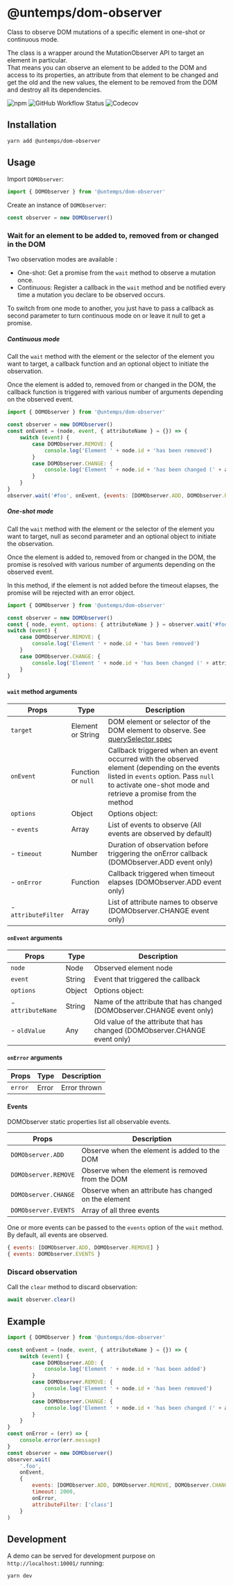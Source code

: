 # @untemps/dom-observer

Class to observe DOM mutations of a specific element in one-shot or continuous mode.

The class is a wrapper around the MutationObserver API to target an element in particular.  
That means you can observe an element to be added to the DOM and access to its properties, an attribute from that element to be changed and get the old and the new values, the element to be removed from the DOM and destroy all its dependencies.

![npm](https://img.shields.io/npm/v/@untemps/dom-observer?style=for-the-badge)
![GitHub Workflow Status](https://img.shields.io/github/workflow/status/untemps/dom-observer/deploy?style=for-the-badge)
![Codecov](https://img.shields.io/codecov/c/github/untemps/dom-observer?style=for-the-badge)

## Installation

```bash
yarn add @untemps/dom-observer
```

## Usage

Import `DOMObserver`:

```javascript
import { DOMObserver } from '@untemps/dom-observer'
```

Create an instance of `DOMObserver`:

```javascript
const observer = new DOMObserver()
```

### Wait for an element to be added to, removed from or changed in the DOM

Two observation modes are available :

- One-shot: Get a promise from the `wait` method to observe a mutation once.
- Continuous: Register a callback in the `wait` method and be notified every time a mutation you declare to be observed occurs.

To switch from one mode to another, you just have to pass a callback as second parameter to turn continuous mode on or leave it null to get a promise.

##### Continuous mode
Call the `wait` method with the element or the selector of the element you want to target, a callback function and an optional object to initiate the observation.

Once the element is added to, removed from or changed in the DOM, the callback function is triggered with various number of arguments depending on the observed event.

```javascript
import { DOMObserver } from '@untemps/dom-observer'

const observer = new DOMObserver()
const onEvent = (node, event, { attributeName } = {}) => {
	switch (event) {
		case DOMObserver.REMOVE: {
			console.log('Element ' + node.id + 'has been removed')
		}
		case DOMObserver.CHANGE: {
			console.log('Element ' + node.id + 'has been changed (' + attributeName + ')')
		}
	}
}
observer.wait('#foo', onEvent, {events: [DOMObserver.ADD, DOMObserver.REMOVE]})
```

##### One-shot mode

Call the `wait` method with the element or the selector of the element you want to target, null as second parameter and an optional object to initiate the observation.

Once the element is added to, removed from or changed in the DOM, the promise is resolved with various number of arguments depending on the observed event.

In this method, if the element is not added before the timeout elapses, the promise will be rejected with an error object.

```javascript
import { DOMObserver } from '@untemps/dom-observer'

const observer = new DOMObserver()
const { node, event, options: { attributeName } } = observer.wait('#foo', null, {events: [DOMObserver.REMOVE, DOMObserver.CHANGE]})
switch (event) {
	case DOMObserver.REMOVE: {
		console.log('Element ' + node.id + 'has been removed')
	}
	case DOMObserver.CHANGE: {
		console.log('Element ' + node.id + 'has been changed (' + attributeName + ')')
	}
}
```

#### `wait` method arguments

| Props                | Type                 | Description                                                                                                                                                                                                  |
| -------------------- | -------------------- | ------------------------------------------------------------------------------------------------------------------------------------------------------------------------------------------------------------ |
| `target`             | Element or String    | DOM element or selector of the DOM element to observe. See [querySelector spec](https://developer.mozilla.org/en-US/docs/Web/API/Document/querySelector)                                                     |
| `onEvent`            | Function or `null`   | Callback triggered when an event occurred with the observed element (depending on the events listed in `events` option. Pass `null` to activate one-shot mode and retrieve a promise from the method         |
| `options        `    | Object               | Options object:                                                                                                                                                                                              |
| - `events`           | Array                | List of events to observe (All events are observed by default)                                                                                                                                               |
| - `timeout`          | Number               | Duration of observation before triggering the onError callback  (DOMObserver.ADD event only)                                                                                                                 |
| - `onError`          | Function             | Callback triggered when timeout elapses (DOMObserver.ADD event only)                                                                                                                                         |
| - `attributeFilter`  | Array                | List of attribute names to observe (DOMObserver.CHANGE event only)                                                                                                                                           |

#### `onEvent` arguments

| Props              | Type     | Description                                                                                                                                  |
| ------------------ | -------- | -------------------------------------------------------------------------------------------------------------------------------------------- |
| `node`             | Node     | Observed element node                                                                                                                        |
| `event`            | String   | Event that triggered the callback                                                                                                            |
| `options        `  | Object   | Options object:                                                                                                                              |
| - `attributeName`  | String   | Name of the attribute that has changed (DOMObserver.CHANGE event only)                                                                       |
| - `oldValue`       | Any      | Old value of the attribute that has changed (DOMObserver.CHANGE event only)                                                                  |

#### `onError` arguments

| Props              | Type     | Description                                                                                                                                  |
| ------------------ | -------- | -------------------------------------------------------------------------------------------------------------------------------------------- |
| `error`            | Error    | Error thrown                                                                                                                                 |

#### Events

DOMObserver static properties list all observable events.

| Props                 | Description                                                                                                                                          |
| --------------------- | ---------------------------------------------------------------------------------------------------------------------------------------------------- |
| `DOMObserver.ADD`     | Observe when the element is added to the DOM                                                                                                         |
| `DOMObserver.REMOVE`  | Observe when the element is removed from the DOM                                                                                                     |
| `DOMObserver.CHANGE`  | Observe when an attribute has changed on the element                                                                                                 |
| `DOMObserver.EVENTS`  | Array of all three events                                                                                                                            |

One or more events can be passed to the `events` option of the  `wait` method. By default, all events are observed.

```javascript
{ events: [DOMObserver.ADD, DOMObserver.REMOVE] }
{ events: DOMObserver.EVENTS }
```

### Discard observation

Call the `clear` method to discard observation:

```javascript
await observer.clear()
```

## Example

```javascript
import { DOMObserver } from '@untemps/dom-observer'

const onEvent = (node, event, { attributeName } = {}) => {
	switch (event) {
		case DOMObserver.ADD: {
			console.log('Element ' + node.id + 'has been added')
		}
		case DOMObserver.REMOVE: {
			console.log('Element ' + node.id + 'has been removed')
		}
		case DOMObserver.CHANGE: {
			console.log('Element ' + node.id + 'has been changed (' + attributeName + ')')
		}
	}
}
const onError = (err) => {
	console.error(err.message)
}
const observer = new DOMObserver()
observer.wait(
    '.foo',
    onEvent,
    {
    	events: [DOMObserver.ADD, DOMObserver.REMOVE, DOMObserver.CHANGE],
        timeout: 2000,
        onError,
        attributeFilter: ['class']
    }
)
```

## Development

A demo can be served for development purpose on `http://localhost:10001/` running:

```
yarn dev
```
